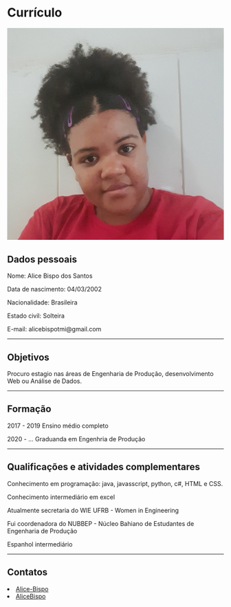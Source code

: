 <!DOCTYPE html>

<html lang="pt-br"> 
    <head>
        <meta charset="utf-8">
        <meta name="author" content="Alice Bispo">
    </head>
    <body>
       <h1>Currículo</h1> 
       <img id="imagem_perfil" src="curriculo-eu.jpg"/>
       <h2>Dados pessoais</h2>
       <p>Nome: Alice Bispo dos Santos</p>
       <p>Data de nascimento: 04/03/2002</p>
       <p>Nacionalidade: Brasileira</p>
       <p>Estado civil: Solteira</p>
       <p>E-mail: alicebispotmi@gmail.com</p>
       <hr>
       <h2>Objetivos</h2>
       <p>Procuro estagio nas áreas de Engenharia de Produção, desenvolvimento Web ou Análise de Dados.</p>
       <hr>
       <h2>Formação</h2>
       <p> 2017 - 2019 Ensino médio completo</p>
       <p> 2020 - ... Graduanda em Engenhria de Produção</p>
       <hr>
       <h2>Qualificações e atividades complementares</h2>
       <p>Conhecimento em programação: java, javasscript, python, c#, HTML e CSS. </p>
       <p>Conhecimento intermediário em excel</p>
       <p>Atualmente secretaria do WIE UFRB - Women in Engineering</p>
       <p>Fui coordenadora do NUBBEP - Núcleo Bahiano de Estudantes de Engenharia de Produção</p>
       <p>Espanhol intermediário</p>
       <hr>
       <h2>Contatos</h2>
       <p><li><a href="https://www.linkedin.com/in/alice-bispo-498a461a3/" target="_blank"><i class="fab fa-linkedin estilo-icone"></i> Alice-Bispo</a></li>
        <li><a href="https://github.com/AliceBispo" target="_blank"><i class="fab fa-github-square estilo-icone"></i> AliceBispo</a></li></p> 
    </body>
</html>
